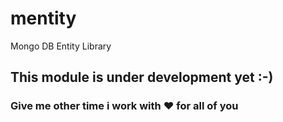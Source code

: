 # mentity
Mongo DB Entity Library

## This module is under development yet :-) 
### Give me other time i work with :heart: for all of you 
